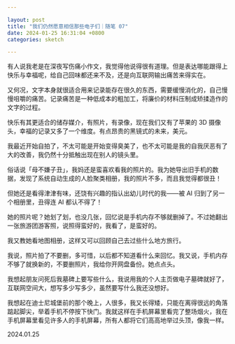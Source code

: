 ```yaml
---

layout: post
title: "我们仍然愿意相信那些电子们｜随笔 07"
date: 2024-01-25 16:31:04 +0800
categories: sketch

---
```


有人说我老是在深夜写伤痛小作文，我觉得他说得很有道理。但是表达哪能跟得上快乐与幸福呢，给自己回味都还来不及，还是向互联网输出痛苦来得实在。

又何况，文字本身就很适合用来记录能存在很久的东西，需要缓慢消化的，自己慢慢咀嚼的痛苦。记录痛苦是一种低成本的粗加工，将廉价的材料压制成矫揉造作的文字的过程。

快乐有其更适合的储存媒介，有照片，有录像，现在我们又有了苹果的 3D 摄像头，幸福的记录又多了一个维度。有点昂贵的黑镜式的未来，美元。

我最近开始自拍了，不太可能是开始变得臭美了，也不太可能是我的自我厌恶有了大的改善，我仍然十分抵触出现在别人的镜头里。

俗话说「母不嫌子丑」，我妈还是蛮喜欢看我的照片的。我为她导出旧手机的数据，发现了系统自动生成的人脸聚类相册，我的照片不多，而且我觉得都很丑！

但她还是看得津津有味，还饶有兴趣的指认出幼儿时代的我——被 AI 归到了另一个相册里，丑得连 AI 都认不得了！

她的照片呢？她划了划，也没几张，回忆说是手机内存不够就删掉了。不过她翻出一张旅游团游客照，说照得蛮好的，我看了，是蛮好的。

我又教她看地图相册，这样又可以回顾自己去过些什么地方旅行。

我说，照片拍了不要删，多可惜，以后都不知道看什么来回忆。我又说，手机内存不够了就换新的，不要删照片，我给你开网盘备份。她点点头。

我想起朋友问死后我墓碑上要写些什么，我说用我的个人主页做电子墓碑就好了，互联网空间大，想写多少写多少，虽然要写什么我还没想好。

我想起在迪士尼城堡前的那个晚上，人很多，我又长得矮，只能在离得很远的角落踮起脚尖，举着手机不停按下快门。我就这样在手机屏幕里看完了整场烟火，我在手机屏幕里看见许多人的手机屏幕，所有人都将它们高高地举过头顶，像我一样。

2024.01.25